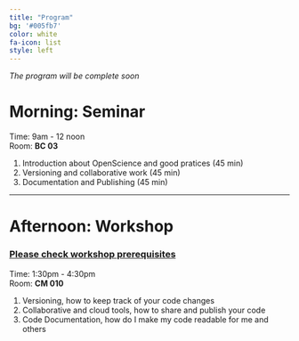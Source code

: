 ```yaml
---
title: "Program"
bg: '#005fb7'
color: white
fa-icon: list
style: left
---
```


_The program will be complete soon_

# Morning: Seminar 

Time: 9am - 12 noon<br>
Room: **BC 03**

1. Introduction about OpenScience and good pratices (45 min)
2. Versioning and collaborative work (45 min)
3. Documentation and Publishing (45 min)

---

# Afternoon: Workshop 
### [Please check workshop prerequisites](https://epfl-scitas.github.io/SoOpen/#workshop)

Time: 1:30pm - 4:30pm<br>
Room: **CM 010**

1. Versioning, how to keep track of your code changes
2. Collaborative and cloud tools, how to share and publish your code
3. Code Documentation, how do I make my code readable for me and others
